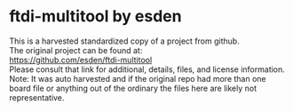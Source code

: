 
# ftdi-multitool by esden  
This is a harvested standardized copy of a project from github.  
The original project can be found at:  
https://github.com/esden/ftdi-multitool  
Please consult that link for additional, details, files, and license information.  
Note: It was auto harvested and if the original repo had more than one board file or anything out of the ordinary the files here are likely not representative.  
    